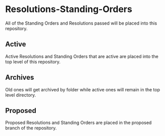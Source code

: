 # Resolutions-Standing-Orders
All of the Standing Orders and Resolutions passed will be placed into this repository. 
## Active
Active Resolutions and Standing Orders that are active are placed into the top level of this repository.
## Archives
Old ones will get archived by folder while active ones will remain in the top level directory.
## Proposed
Proposed Resolutions and Standing Orders are placed in the proposed branch of the repository.
